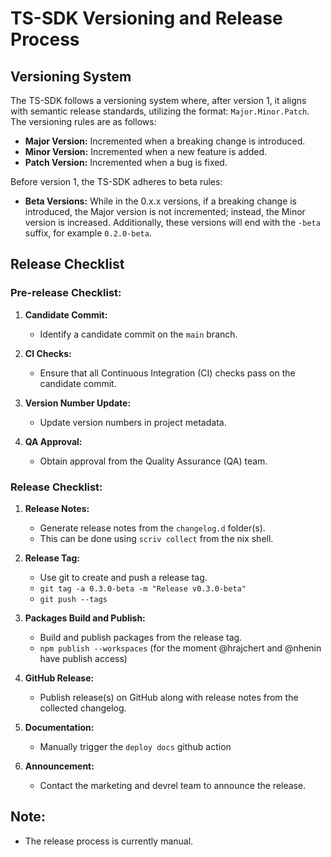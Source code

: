 # TS-SDK Versioning and Release Process

## Versioning System

The TS-SDK follows a versioning system where, after version 1, it aligns with semantic release standards, utilizing the format: `Major.Minor.Patch`. The versioning rules are as follows:

- **Major Version:** Incremented when a breaking change is introduced.
- **Minor Version:** Incremented when a new feature is added.
- **Patch Version:** Incremented when a bug is fixed.

Before version 1, the TS-SDK adheres to beta rules:

- **Beta Versions:** While in the 0.x.x versions, if a breaking change is introduced, the Major version is not incremented; instead, the Minor version is increased. Additionally, these versions will end with the `-beta` suffix, for example `0.2.0-beta`.

## Release Checklist

### Pre-release Checklist:

1. **Candidate Commit:**

   - Identify a candidate commit on the `main` branch.

2. **CI Checks:**

   - Ensure that all Continuous Integration (CI) checks pass on the candidate commit.

3. **Version Number Update:**

   - Update version numbers in project metadata.

4. **QA Approval:**
   - Obtain approval from the Quality Assurance (QA) team.

### Release Checklist:

1. **Release Notes:**

   - Generate release notes from the `changelog.d` folder(s).
   - This can be done using `scriv collect` from the nix shell.

2. **Release Tag:**

   - Use git to create and push a release tag.
   - `git tag -a 0.3.0-beta -m "Release v0.3.0-beta"`
   - `git push --tags`

3. **Packages Build and Publish:**

   - Build and publish packages from the release tag.
   - `npm publish --workspaces` (for the moment @hrajchert and @nhenin have publish access)

4. **GitHub Release:**
   - Publish release(s) on GitHub along with release notes from the collected changelog.

5. **Documentation:**
   - Manually trigger the `deploy docs` github action

6. **Announcement:**
   - Contact the marketing and devrel team to announce the release.

## Note:

- The release process is currently manual.
